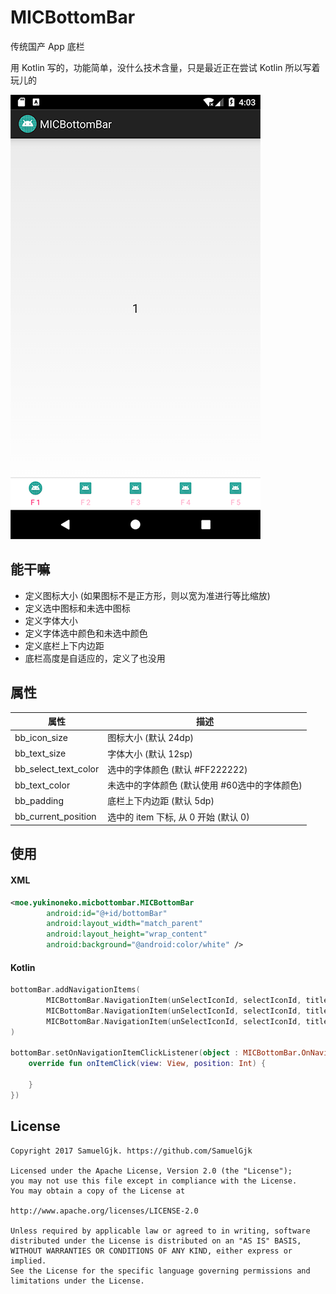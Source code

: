 # MICBottomBar
传统国产 App 底栏

用 Kotlin 写的，功能简单，没什么技术含量，只是最近正在尝试 Kotlin 所以写着玩儿的

![](art/screenshot.png)

## 能干嘛
- 定义图标大小 (如果图标不是正方形，则以宽为准进行等比缩放)
- 定义选中图标和未选中图标
- 定义字体大小
- 定义字体选中颜色和未选中颜色
- 定义底栏上下内边距
- 底栏高度是自适应的，定义了也没用

## 属性
| 属性 | 描述 |
| ------------- | ------------- |
| bb_icon_size         | 图标大小 (默认 24dp) |
| bb_text_size         | 字体大小 (默认 12sp) |
| bb_select_text_color | 选中的字体颜色 (默认 #FF222222) |
| bb_text_color        | 未选中的字体颜色 (默认使用 #60选中的字体颜色) |
| bb_padding           | 底栏上下内边距 (默认 5dp) |
| bb_current_position  | 选中的 item 下标, 从 0 开始 (默认 0) |

## 使用
#### XML
```xml
<moe.yukinoneko.micbottombar.MICBottomBar
        android:id="@+id/bottomBar"
        android:layout_width="match_parent"
        android:layout_height="wrap_content"
        android:background="@android:color/white" />
```
#### Kotlin
```kotlin
bottomBar.addNavigationItems(
        MICBottomBar.NavigationItem(unSelectIconId, selectIconId, title),
        MICBottomBar.NavigationItem(unSelectIconId, selectIconId, title),
        MICBottomBar.NavigationItem(unSelectIconId, selectIconId, title)
)

bottomBar.setOnNavigationItemClickListener(object : MICBottomBar.OnNavigationItemClickListener {
    override fun onItemClick(view: View, position: Int) {

    }
})
```

## License
```
Copyright 2017 SamuelGjk. https://github.com/SamuelGjk

Licensed under the Apache License, Version 2.0 (the "License");
you may not use this file except in compliance with the License.
You may obtain a copy of the License at

http://www.apache.org/licenses/LICENSE-2.0

Unless required by applicable law or agreed to in writing, software
distributed under the License is distributed on an "AS IS" BASIS,
WITHOUT WARRANTIES OR CONDITIONS OF ANY KIND, either express or implied.
See the License for the specific language governing permissions and
limitations under the License.
```
